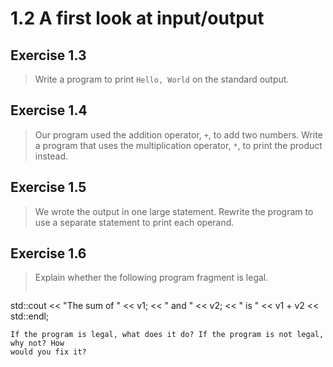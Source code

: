 # 1.2 A first look at input/output

## Exercise 1.3

> Write a program to print `Hello, World` on the standard output.


## Exercise 1.4

> Our program used the addition operator, `+`, to add two numbers. Write a program that uses the multiplication operator, `*`, to print the product instead.


## Exercise 1.5

> We wrote the output in one large statement. Rewrite the program to use a separate statement to print each operand.

## Exercise 1.6

> Explain whether the following program fragment is legal.
> ```cpp
std::cout << "The sum of " << v1;
<< " and " << v2;
<< " is " << v1 + v2 << std::endl;
```
If the program is legal, what does it do? If the program is not legal, why not? How
would you fix it?